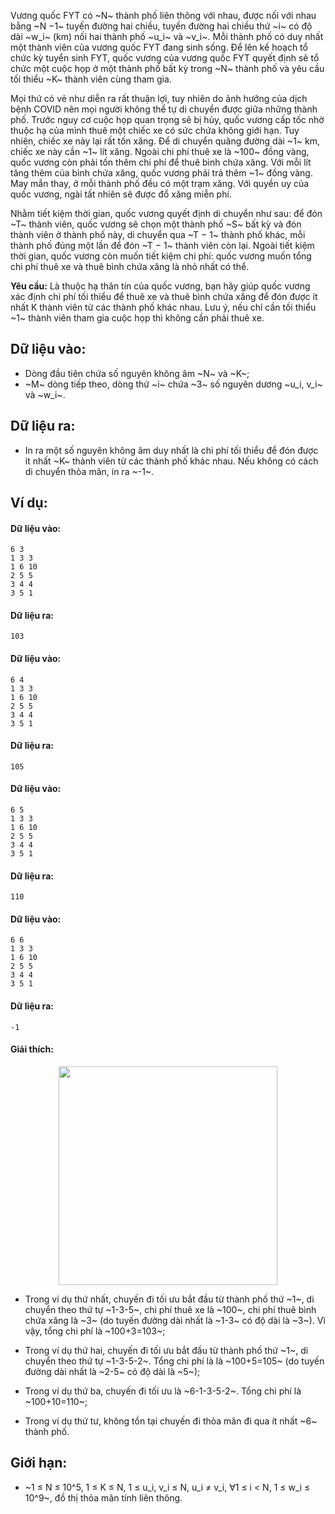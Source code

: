 <!--**<center>NGUỒN: Free Contest FYT Code Cup Day 2</center>**-->

Vương quốc FYT có ~N~ thành phố liên thông với nhau, được nối với nhau bằng ~N −1~ tuyến đường hai chiều, tuyến đường hai chiều thứ ~i~ có độ dài ~w_i~ (km) nối hai thành phố ~u_i~ và ~v_i~. Mỗi thành phố có duy nhất một thành viên của vương quốc FYT đang sinh sống. Để lên kế hoạch tổ chức kỳ tuyển sinh FYT, quốc vương của vương quốc FYT quyết định sẽ tổ chức một cuộc họp ở một thành phố bất kỳ trong ~N~ thành phố và yêu cầu tối thiểu ~K~ thành viên cùng tham gia.

Mọi thứ có vẻ như diễn ra rất thuận lợi, tuy nhiên do ảnh hưởng của dịch bệnh COVID nên mọi người không thể tự di chuyển được giữa những thành phố. Trước nguy cơ cuộc họp quan trọng sẽ bị hủy, quốc vương cấp tốc nhờ thuộc hạ của mình thuê một chiếc xe có sức chứa không giới hạn. Tuy nhiên, chiếc xe này lại rất tốn xăng. Để di chuyển quãng đường dài ~1~ km, chiếc xe này cần ~1~ lít xăng. Ngoài chi phí thuê xe là ~100~ đồng vàng, quốc vương còn phải tốn thêm chi phí để thuê bình chứa xăng. Với mỗi lít tăng thêm của bình chứa xăng, quốc vương phải trả thêm ~1~ đồng vàng. May mắn thay, ở mỗi thành phố đều có một trạm xăng. Với quyền uy của quốc vương, ngài tất nhiên sẽ được đổ xăng miễn phí.

Nhằm tiết kiệm thời gian, quốc vương quyết định di chuyển như sau: để đón ~T~ thành viên, quốc vương sẽ chọn một thành phố ~S~ bất kỳ và đón thành viên ở thành phố này, di chuyển qua ~T − 1~ thành phố khác, mỗi thành phố đúng một lần để đón ~T − 1~ thành viên còn lại. Ngoài tiết kiệm thời gian, quốc vương còn muốn tiết kiệm chi phí: quốc vương muốn tổng chi phí thuê xe và thuê bình chứa xăng là nhỏ nhất có thể.

**Yêu cầu:** Là thuộc hạ thân tín của quốc vương, bạn hãy giúp quốc vương xác định chi phí tối thiểu để thuê xe và thuê bình chứa xăng để đón được ít nhất K thành viên từ các thành phố khác nhau. Lưu ý, nếu chỉ cần tối thiểu ~1~ thành viên tham gia cuộc họp thì không cần phải thuê xe.

## Dữ liệu vào:
- Dòng đầu tiên chứa số nguyên không âm ~N~ và ~K~;
- ~M~ dòng tiếp theo, dòng thứ ~i~ chứa ~3~ số nguyên dương ~u_i, v_i~ và ~w_i~.

## Dữ liệu ra:
- In ra một số nguyên không âm duy nhất là chi phí tối thiểu để đón được ít nhất ~K~ thành viên từ các thành phố khác nhau. Nếu không có cách di chuyển thỏa mãn, in ra ~-1~.

## Ví dụ:
#### Dữ liệu vào:
```
6 3
1 3 3
1 6 10
2 5 5
3 4 4
3 5 1
```

#### Dữ liệu ra:
```
103
```

#### Dữ liệu vào:
```
6 4
1 3 3
1 6 10
2 5 5
3 4 4
3 5 1
```

#### Dữ liệu ra:
```
105
```

#### Dữ liệu vào:
```
6 5
1 3 3
1 6 10
2 5 5
3 4 4
3 5 1
```

#### Dữ liệu ra:
```
110
```

#### Dữ liệu vào:
```
6 6
1 3 3
1 6 10
2 5 5
3 4 4
3 5 1
```

#### Dữ liệu ra:
```
-1
```

#### Giải thích:
<center><img src="/images/problems/2350/KMEMBER.png" width="350px" /></center>

- Trong ví dụ thứ nhất, chuyến đi tối ưu bắt đầu từ thành phố thứ ~1~, di chuyển theo thứ tự ~1-3-5~, chi phí thuê xe là ~100~, chi phí thuê bình chứa xăng là ~3~ (do tuyến đường dài nhất là ~1-3~ có độ dài là ~3~). Vì vậy, tổng chi phí là ~100+3=103~;

- Trong ví dụ thứ hai, chuyến đi tối ưu bắt đầu từ thành phố thứ ~1~, di chuyển theo thứ tự ~1-3-5-2~. Tổng chi phí là là ~100+5=105~ (do tuyến đường dài nhất là ~2-5~ có độ dài là ~5~);
- Trong ví dụ thứ ba, chuyến đi tối ưu là ~6-1-3-5-2~. Tổng chi phí là ~100+10=110~;
- Trong ví dụ thứ tư, không tồn tại chuyến đi thỏa mãn đi qua ít nhất ~6~ thành phố.

## Giới hạn:
- ~1 ≤ N ≤ 10^5, 1 ≤ K ≤ N, 1 ≤ u_i, v_i ≤ N, u_i ≠ v_i, ∀1 ≤ i < N, 1 ≤ w_i ≤ 10^9~, đồ thị thỏa mãn tính liên thông.